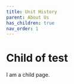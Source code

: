 ```yaml
---
title: Unit History
parent: About Us
has_children: true
nav_order: 1
---
```


# Child of test

I am a child page.
